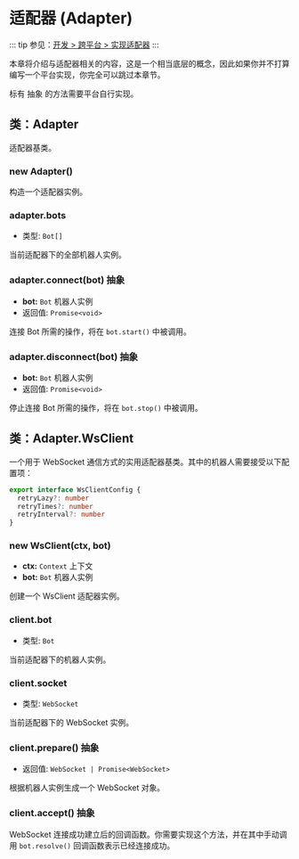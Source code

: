 # 适配器 (Adapter)

::: tip
参见：[开发 > 跨平台 > 实现适配器](../../guide/adapter/adapter.md)
:::

本章将介绍与适配器相关的内容，这是一个相当底层的概念，因此如果你并不打算编写一个平台实现，你完全可以跳过本章节。

标有 <badge>抽象</badge> 的方法需要平台自行实现。

## 类：Adapter

适配器基类。

### new Adapter()

构造一个适配器实例。

### adapter.bots

- 类型: `Bot[]`

当前适配器下的全部机器人实例。

### adapter.connect(bot) <badge>抽象</badge>

- **bot:** `Bot` 机器人实例
- 返回值: `Promise<void>`

连接 Bot 所需的操作，将在 `bot.start()` 中被调用。

### adapter.disconnect(bot) <badge>抽象</badge>

- **bot:** `Bot` 机器人实例
- 返回值: `Promise<void>`

停止连接 Bot 所需的操作，将在 `bot.stop()` 中被调用。

## 类：Adapter.WsClient

一个用于 WebSocket 通信方式的实用适配器基类。其中的机器人需要接受以下配置项：

```ts
export interface WsClientConfig {
  retryLazy?: number
  retryTimes?: number
  retryInterval?: number
}
```

### new WsClient(ctx, bot)

- **ctx:** `Context` 上下文
- **bot:** `Bot` 机器人实例

创建一个 WsClient 适配器实例。

### client.bot

- 类型: `Bot`

当前适配器下的机器人实例。

### client.socket

- 类型: `WebSocket`

当前适配器下的 WebSocket 实例。

### client.prepare() <badge>抽象</badge>

- 返回值: `WebSocket | Promise<WebSocket>`

根据机器人实例生成一个 WebSocket 对象。

### client.accept() <badge>抽象</badge>

WebSocket 连接成功建立后的回调函数。你需要实现这个方法，并在其中手动调用 `bot.resolve()` 回调函数表示已经连接成功。
